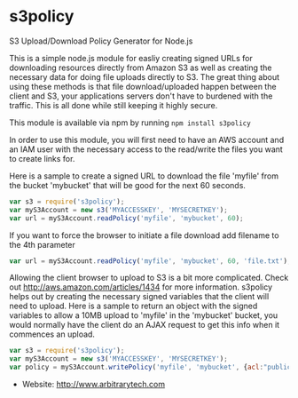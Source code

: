 s3policy
========

S3 Upload/Download Policy Generator for Node.js

This is a simple node.js module for easliy creating signed URLs for downloading resources directly from Amazon S3 as well as creating the necessary data for doing file uploads directly to S3. The great thing about using these methods is that file download/uploaded happen between the client and S3, your applications servers don't have to burdened with the traffic. This is all done while still keeping it highly secure.

This module is available via npm by running ````npm install s3policy````

In order to use this module, you will first need to have an AWS account and an IAM user with the necessary access to the read/write the files you want to create links for.

Here is a sample to create a signed URL to download the file 'myfile' from the bucket 'mybucket' that will be good for the next 60 seconds.
````javascript
var s3 = require('s3policy');
var myS3Account = new s3('MYACCESSKEY', 'MYSECRETKEY');
var url = myS3Account.readPolicy('myfile', 'mybucket', 60);
````

If you want to force the browser to initiate a file download add filename to the 4th parameter
````javascript
var url = myS3Account.readPolicy('myfile', 'mybucket', 60, 'file.txt');
````

Allowing the client browser to upload to S3 is a bit more complicated. Check out http://aws.amazon.com/articles/1434 for more information. s3policy helps out by creating the necessary signed variables that the client will need to upload. Here is a sample to return an object with the signed variables to allow a 10MB upload to 'myfile' in the 'mybucket' bucket, you would normally have the client do an AJAX request to get this info when it commences an upload.
````javascript
var s3 = require('s3policy');
var myS3Account = new s3('MYACCESSKEY', 'MYSECRETKEY');
var policy = myS3Account.writePolicy('myfile', 'mybucket', {acl:"public-read","duration":60,"filesize":10});


````

* Website: http://www.arbitrarytech.com
